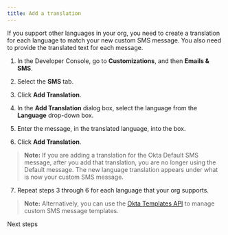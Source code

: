 ```yaml
---
title: Add a translation
---
```


If you support other languages in your org, you need to create a translation for each language to match your <GuideLink link="../customize-default-sms">new custom SMS message</GuideLink>. You also need to provide the translated text for each message.

1. In the Developer Console, go to **Customizations**, and then **Emails & SMS**.

2. Select the **SMS** tab.

3. Click **Add Translation**.

4. In the **Add Translation** dialog box, select the language from the **Language** drop-down box.

5. Enter the message, in the translated language, into the box.

6. Click **Add Translation**.

> **Note:** If you are adding a translation for the Okta Default SMS message, after you add that translation, you are no longer using the Default message. The new language translation appears under what is now your custom SMS message.

7. Repeat steps 3 through 6 for each language that your org supports.

> **Note:** Alternatively, you can use the [Okta Templates API](/docs/reference/api/templates/) to manage custom SMS message templates.

<NextSectionLink>Next steps</NextSectionLink>
